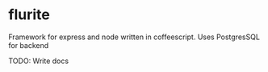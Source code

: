 flurite
=======
Framework for express and node written in coffeescript.
Uses PostgresSQL for backend

TODO: Write docs
